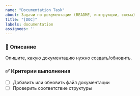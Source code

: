 ```yaml
---
name: "Documentation Task"
about: Задачи по документации (README, инструкции, схемы)
title: "[DOC]"
labels: documentation
assignees: ''
---
```


### 📌 Описание
Опишите, какую документацию нужно создать/обновить.

### ✅ Критерии выполнения
- [ ] Добавить или обновить файл документации
- [ ] Проверить соответствие структуры